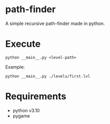# path-finder

A simple recursive path-finder made in python.

# Execute

```
python __main__.py <level-path>
```

Example:

```
python __main__.py ./levels/first.lvl
```

# Requirements

-   python v3.10
-   pygame
